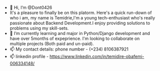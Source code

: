 - 👋 Hi, I’m @Dont0426
- It's a pleasure to finally be on this platorm. Here's a quick run-down of who i am, my name is Temidrie,I'm a young tech-enthusiast who's really passionate about Backend Development.I enjoy providing solutions to problems using my skill-sets.
- 🌱 I’m currently learning and major in Python/Django development and have over 5months of expeprience. I'm looking to collaborate on multiple projects (Both paid and un-paid).
- 📫 My contact details: phone number - (+234) 8106387921
- 📫 linkedin profile - https://www.linkedin.com/in/temidire-obafemi-006334148/
